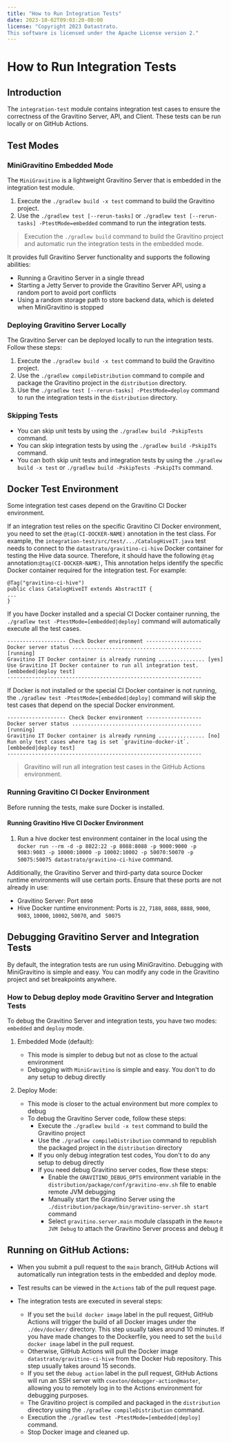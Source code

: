 ```yaml
---
title: "How to Run Integration Tests"
date: 2023-10-02T09:03:20-08:00
license: "Copyright 2023 Datastrato.
This software is licensed under the Apache License version 2."
---
```

# How to Run Integration Tests

## Introduction
The `integration-test` module contains integration test cases to ensure the correctness of the 
Gravitino Server, API, and Client. These tests can be run locally or on GitHub Actions.

## Test Modes

### MiniGravitino Embedded Mode
The `MiniGravitino` is a lightweight Gravitino Server that is embedded in the integration test module.
1. Execute the `./gradlew build -x test` command to build the Gravitino project.
2. Use the `./gradlew test [--rerun-tasks]` or `./gradlew test [--rerun-tasks] -PtestMode=embedded` command to run the integration tests.
> Execution the `./gradlew build` command to build the Gravitino project and automatic run the integration tests in the embedded mode.

It provides full Gravitino Server functionality and supports the following abilities:
- Running a Gravitino Server in a single thread
- Starting a Jetty Server to provide the Gravitino Server API, using a random port to avoid port conflicts
- Using a random storage path to store backend data, which is deleted when MiniGravitino is stopped

### Deploying Gravitino Server Locally
The Gravitino Server can be deployed locally to run the integration tests. Follow these steps:

1. Execute the `./gradlew build -x test` command to build the Gravitino project.
2. Use the `./gradlew compileDistribution` command to compile and package the Gravitino project in the `distribution` directory.
3. Use the `./gradlew test [--rerun-tasks] -PtestMode=deploy` command to run the integration tests in the `distribution` directory.

### Skipping Tests
+ You can skip unit tests by using the `./gradlew build -PskipTests` command.
+ You can skip integration tests by using the `./gradlew build -PskipITs` command.
+ You can both skip unit tests and integration tests by using the `./gradlew build -x test` or `./gradlew build -PskipTests -PskipITs` command.

## Docker Test Environment
Some integration test cases depend on the Gravitino CI Docker environment.

If an integration test relies on the specific Gravitino CI Docker environment,
you need to set the `@tag(CI-DOCKER-NAME)` annotation in the test class.
For example, the `integration-test/src/test/.../CatalogHiveIT.java` test needs to connect to
the `datastrato/gravitino-ci-hive` Docker container for testing the Hive data source.
Therefore, it should have the following `@tag` annotation:`@tag(CI-DOCKER-NAME)`, This annotation
helps identify the specific Docker container required for the integration test.
For example:
```
@Tag("gravitino-ci-hive")
public class CatalogHiveIT extends AbstractIT {
...
}
```

If you have Docker installed and a special CI Docker container running, the `./gradlew test -PtestMode=[embedded|deploy]`
command will automatically execute all the test cases.
```
------------------- Check Docker environment ------------------
Docker server status .......................................... [running]
Gravitino IT Docker container is already running ............... [yes]
Use Gravitino IT Docker container to run all integration test.   [embbeded|deploy test]
---------------------------------------------------------------
```

If Docker is not installed or the special CI Docker container is not running, the `./gradlew test -PtestMode=[embedded|deploy]`
command will skip the test cases that depend on the special Docker environment.
```
------------------- Check Docker environment ------------------
Docker server status .......................................... [running]
Gravitino IT Docker container is already running ............... [no]
Run only test cases where tag is set `gravitino-docker-it`.      [embbeded|deploy test]
---------------------------------------------------------------
```
> Gravitino will run all integration test cases in the GitHub Actions environment.

### Running Gravitino CI Docker Environment
Before running the tests, make sure Docker is installed.

#### Running Gravitino Hive CI Docker Environment
1. Run a hive docker test environment container in the local using the `docker run --rm -d -p 8022:22 -p 8088:8088 -p 9000:9000 -p 9083:9083 -p 10000:10000 -p 10002:10002 -p 50070:50070 -p 50075:50075 datastrato/gravitino-ci-hive` command.

Additionally, the Gravitino Server and third-party data source Docker runtime environments will use certain ports. Ensure that these ports are not already in use:
- Gravitino Server: Port `8090`
- Hive Docker runtime environment: Ports is `22`, `7180`, `8088`, `8888`, `9000`, `9083`, `10000`, `10002`, `50070`, and ` 50075`

## Debugging Gravitino Server and Integration Tests
By default, the integration tests are run using MiniGravitino. 
Debugging with MiniGravitino is simple and easy. You can modify any code in the Gravitino project and set breakpoints anywhere.

### How to Debug deploy mode Gravitino Server and Integration Tests

To debug the Gravitino Server and integration tests, you have two modes: `embedded` and `deploy` mode.

1. Embedded Mode (default):
    - This mode is simpler to debug but not as close to the actual environment
    - Debugging with `MiniGravitino` is simple and easy. You don't to do any setup to debug directly

2. Deploy Mode:
    - This mode is closer to the actual environment but more complex to debug
    - To debug the Gravitino Server code, follow these steps:
        - Execute the `./gradlew build -x test` command to build the Gravitino project
        - Use the `./gradlew compileDistribution` command to republish the packaged project in the `distribution` directory
        - If you only debug integration test codes, You don't to do any setup to debug directly
        - If you need debug Gravitino server codes, flow these steps:
            - Enable the `GRAVITINO_DEBUG_OPTS` environment variable in the `distribution/package/conf/gravitino-env.sh` file to enable remote JVM debugging
            - Manually start the Gravitino Server using the `./distribution/package/bin/gravitino-server.sh start` command
            - Select `gravitino.server.main` module classpath in the `Remote JVM Debug` to attach the Gravitino Server process and debug it

## Running on GitHub Actions:

- When you submit a pull request to the `main` branch, GitHub Actions will automatically run integration tests in the embedded and deploy mode.
- Test results can be viewed in the `Actions` tab of the pull request page.
- The integration tests are executed in several steps:

  + If you set the `build docker image` label in the pull request, GitHub Actions will trigger the build of all Docker 
    images under the `./dev/docker/` directory. This step usually takes around 10 minutes. If you have made changes to the Dockerfile, 
    you need to set the `build docker image` label in the pull request.
  + Otherwise, GitHub Actions will pull the Docker image `datastrato/gravitino-ci-hive` from the Docker Hub repository. This step usually takes around 15 seconds.
  + If you set the `debug action` label in the pull request, GitHub Actions will run an SSH server with 
    `csexton/debugger-action@master`, allowing you to remotely log in to the Actions environment for debugging purposes.
  + The Gravitino project is compiled and packaged in the `distribution` directory using the `./gradlew compileDistribution` command.
  + Execution the `./gradlew test -PtestMode=[embedded|deploy]` command.
  + Stop Docker image and cleaned up.
